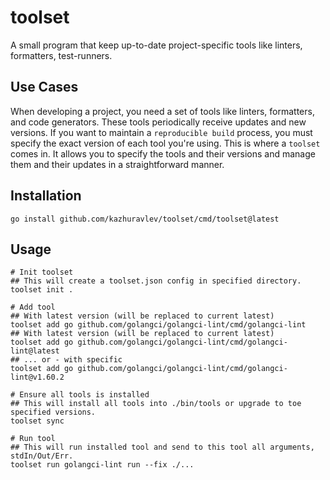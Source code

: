 # toolset

A small program that keep up-to-date project-specific tools like linters, formatters, test-runners.

## Use Cases

When developing a project, you need a set of tools like linters, formatters, and code generators. These tools
periodically receive updates and new versions. If you want to maintain a `reproducible build` process, you must specify
the exact version of each tool you're using. This is where a `toolset` comes in. It allows you to specify the tools and
their versions and manage them and their updates in a straightforward manner.  

## Installation

```shell
go install github.com/kazhuravlev/toolset/cmd/toolset@latest
```

## Usage

```shell
# Init toolset
## This will create a toolset.json config in specified directory.
toolset init .

# Add tool
## With latest version (will be replaced to current latest)
toolset add go github.com/golangci/golangci-lint/cmd/golangci-lint
## With latest version (will be replaced to current latest)
toolset add go github.com/golangci/golangci-lint/cmd/golangci-lint@latest
## ... or - with specific 
toolset add go github.com/golangci/golangci-lint/cmd/golangci-lint@v1.60.2

# Ensure all tools is installed
## This will install all tools into ./bin/tools or upgrade to toe specified versions.
toolset sync

# Run tool
## This will run installed tool and send to this tool all arguments, stdIn/Out/Err.
toolset run golangci-lint run --fix ./...
```

